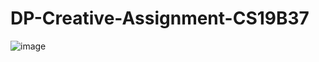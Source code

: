# DP-Creative-Assignment-CS19B37

![image](https://user-images.githubusercontent.com/70965960/165486540-fb48d14e-c57e-4d1a-a864-f26cb030b338.png)
